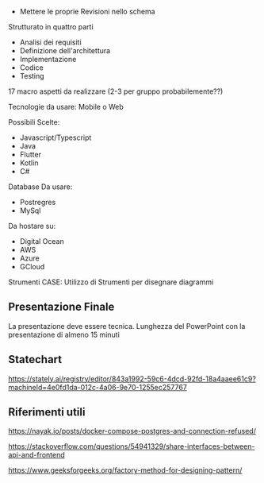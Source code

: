 - Mettere le proprie Revisioni nello schema

Strutturato in quattro parti
- Analisi dei requisiti
- Definizione dell'architettura
- Implementazione
- Codice
- Testing

17 macro aspetti da realizzare (2-3 per gruppo probabilemente??)

Tecnologie da usare: Mobile o Web

Possibili Scelte:
- Javascript/Typescript
- Java
- Flutter
- Kotlin
- C#

Database Da usare:
- Postregres
- MySql

Da hostare su:
- Digital Ocean
- AWS
- Azure
- GCloud


Strumenti CASE: Utilizzo di Strumenti per disegnare diagrammi

## Presentazione Finale

La presentazione deve essere tecnica.
Lunghezza del PowerPoint con la presentazione di almeno 15 minuti
## Statechart
https://stately.ai/registry/editor/843a1992-59c6-4dcd-92fd-18a4aaee61c9?machineId=4e0fd1da-012c-4a06-9e70-1255ec257767

## Riferimenti utili
https://nayak.io/posts/docker-compose-postgres-and-connection-refused/

https://stackoverflow.com/questions/54941329/share-interfaces-between-api-and-frontend

https://www.geeksforgeeks.org/factory-method-for-designing-pattern/

